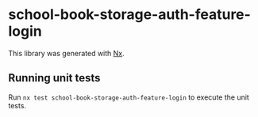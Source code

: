 # school-book-storage-auth-feature-login

This library was generated with [Nx](https://nx.dev).

## Running unit tests

Run `nx test school-book-storage-auth-feature-login` to execute the unit tests.
